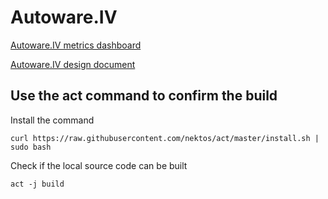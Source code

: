 # Autoware.IV

[Autoware.IV metrics dashboard](https://tier4.github.io/autoware-iv-metrics-dashboard/)

[Autoware.IV design document](https://tier4.github.io/autoware.iv/tree/main/)

## Use the act command to confirm the build

Install the command

```
curl https://raw.githubusercontent.com/nektos/act/master/install.sh | sudo bash
```

Check if the local source code can be built

```
act -j build
```
